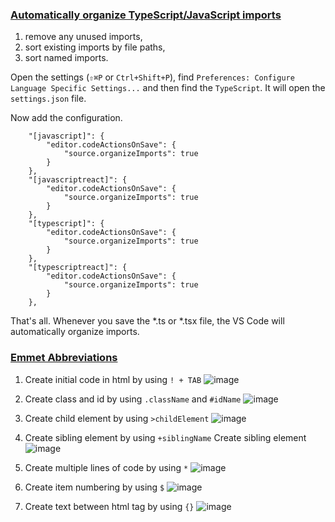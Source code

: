 ### [Automatically organize TypeScript/JavaScript imports](https://eshlox.net/2019/12/02/vscode-automatically-organize-typescript-imports)

1. remove any unused imports, 
2. sort existing imports by file paths, 
3. sort named imports.

Open the settings (`⇧⌘P` or `Ctrl+Shift+P`), 
find `Preferences: Configure Language Specific Settings...`
and then find the `TypeScript`. It will open the `settings.json` file. 

Now add the configuration.

```
    "[javascript]": {
        "editor.codeActionsOnSave": {
            "source.organizeImports": true
        }
    },
    "[javascriptreact]": {
        "editor.codeActionsOnSave": {
            "source.organizeImports": true
        }
    },
    "[typescript]": {
        "editor.codeActionsOnSave": {
            "source.organizeImports": true
        }
    },
    "[typescriptreact]": {
        "editor.codeActionsOnSave": {
            "source.organizeImports": true
        }
    },
```

That's all. Whenever you save the *.ts or *.tsx file, the VS Code will automatically organize imports.

### [Emmet Abbreviations](https://medium.com/neverrest/vs-code-emmet-abbreviations-and-snippets-make-your-life-easier-875505550607)

1. Create initial code in html by using `! + TAB`
![image](https://miro.medium.com/max/1400/1*ayQ9xBrLySC51FIdoQZs-Q.gif)

2. Create class and id by using `.className` and `#idName`
![image](https://miro.medium.com/max/1400/1*ztspDuH5wbh1Z4TsC9mjBg.gif)

3. Create child element by using `>childElement`
![image](https://miro.medium.com/max/1400/1*F9C_rTtBuQJwiStWx_G11g.gif)

4. Create sibling element by using `+siblingName`
Create sibling element
![image](https://miro.medium.com/max/1400/1*TGmPAzHVRoHc0hd0JFguTg.gif)

5. Create multiple lines of code by using `*`
![image](https://miro.medium.com/max/1400/1*PxBcwHLmCebErE6NwcOFYg.gif)

6. Create item numbering by using `$`
![image](https://miro.medium.com/max/1400/1*gpH2m7MO3QUOyn8lbG3VZw.gif)

7. Create text between html tag by using `{}`
![image](https://miro.medium.com/max/1400/1*REqbx7dRv_XJ0XweLk12yg.gif)















